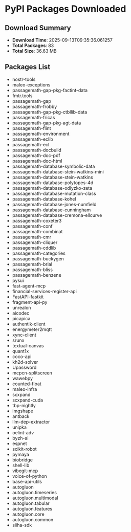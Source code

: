 # PyPI Packages Downloaded

## Download Summary
- **Download Time**: 2025-09-13T09:35:36.061257
- **Total Packages**: 83
- **Total Size**: 36.63 MB

## Packages List
- nostr-tools
- maleo-exceptions
- passagemath-gap-pkg-factint-data
- fmtr.tools
- passagemath-gap
- passagemath-frobby
- passagemath-gap-pkg-ctbllib-data
- passagemath-fricas
- passagemath-gap-pkg-agt-data
- passagemath-flint
- passagemath-environment
- passagemath-eclib
- passagemath-ecl
- passagemath-docbuild
- passagemath-doc-pdf
- passagemath-doc-html
- passagemath-database-symbolic-data
- passagemath-database-stein-watkins-mini
- passagemath-database-stein-watkins
- passagemath-database-polytopes-4d
- passagemath-database-odlyzko-zeta
- passagemath-database-mutation-class
- passagemath-database-kohel
- passagemath-database-jones-numfield
- passagemath-database-cunningham
- passagemath-database-cremona-ellcurve
- passagemath-coxeter3
- passagemath-conf
- passagemath-combinat
- passagemath-cmr
- passagemath-cliquer
- passagemath-cddlib
- passagemath-categories
- passagemath-buckygen
- passagemath-brial
- passagemath-bliss
- passagemath-benzene
- pysui
- fast-agent-mcp
- financial-services-register-api
- FastAPI-fastkit
- fragment-api-py
- unrealon
- aicodec
- picapica
- authentik-client
- energymeter2mqtt
- xync-client
- srunx
- textual-canvas
- quant1x
- coco-api
- kh2d-solver
- Upassword
- mcpcn-splitscreen
- wawebpy
- counted-float
- maleo-infra
- scxpand
- scxpand-cuda
- tbp-nightly
- imgshape
- antback
- llm-dep-extractor
- unipka
- oelint-adv
- byzh-ai
- espnet
- scikit-robot
- pymaya
- biobridge
- shell-lib
- vibegit-mcp
- voice-of-python
- base-api-utils
- autogluon
- autogluon.timeseries
- autogluon.multimodal
- autogluon.tabular
- autogluon.features
- autogluon.core
- autogluon.common
- siiha-sdk
